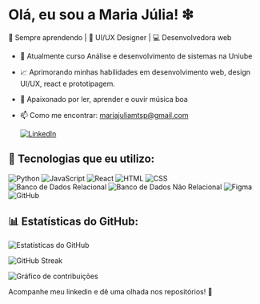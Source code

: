# Olá, eu sou a Maria Júlia! ❇ 

📖 Sempre aprendendo | 📑 UI/UX Designer | 💻 Desenvolvedora web 


- 📑 Atualmente curso Análise e desenvolvimento de sistemas na Uniube
- 📈 Aprimorando minhas habilidades em desenvolvimento web, design UI/UX, react e prototipagem.
- 📖 Apaixonado por ler, aprender e ouvir música boa
- 📫 Como me encontrar: mariajuliamtsp@gmail.com
  
  [![LinkedIn](https://img.shields.io/badge/LinkedIn-0077B5?style=for-the-badge&logo=linkedin&logoColor=white)](https://www.linkedin.com/in/mariajuliamtsp)
  

## 🌱 Tecnologias que eu utilizo:
![Python](https://img.shields.io/badge/Python-3776AB?style=for-the-badge&logo=python&logoColor=white) 
![JavaScript](https://img.shields.io/badge/JavaScript-F7DF1E?style=for-the-badge&logo=javascript&logoColor=black) 
![React](https://img.shields.io/badge/React-61DAFB?style=for-the-badge&logo=react&logoColor=black) 
![HTML](https://img.shields.io/badge/HTML5-E34F26?style=for-the-badge&logo=html5&logoColor=white) 
![CSS](https://img.shields.io/badge/CSS3-1572B6?style=for-the-badge&logo=css3&logoColor=white) 
![Banco de Dados Relacional](https://img.shields.io/badge/SQL-4479A1?style=for-the-badge&logo=postgresql&logoColor=white) 
![Banco de Dados Não Relacional](https://img.shields.io/badge/NoSQL-4EA94B?style=for-the-badge&logo=mongodb&logoColor=white) 
![Figma](https://img.shields.io/badge/Figma-F24E1E?style=for-the-badge&logo=figma&logoColor=white) 
![GitHub](https://img.shields.io/badge/GitHub-181717?style=for-the-badge&logo=github&logoColor=white)

## 📊 Estatísticas do GitHub:
![Estatísticas do GitHub](https://github-readme-stats.vercel.app/api?username=majupmt&show_icons=true&theme=dark) 

![GitHub Streak](https://github-readme-streak-stats.herokuapp.com/?user=majupmt&theme=dark)  

![Gráfico de contribuições](https://github-readme-activity-graph.vercel.app/graph?username=majupmt&theme=github)  


Acompanhe meu linkedin e dê uma olhada nos repositórios! 💟




